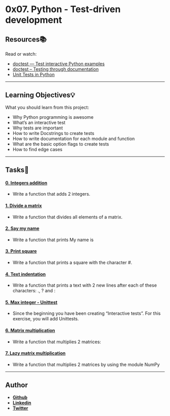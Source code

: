 # 0x07. Python - Test-driven development

## Resources:books:
Read or watch:
* [doctest — Test interactive Python examples](https://intranet.hbtn.io/rltoken/alaT1C9CeCbkRKh-yjMRww)
* [doctest – Testing through documentation](https://intranet.hbtn.io/rltoken/cpEYbv_Z55QrSVRiuG5tUw)
* [Unit Tests in Python](https://intranet.hbtn.io/rltoken/CELicn3K8hODQsWZak_h0g)

---
## Learning Objectives:bulb:
What you should learn from this project:

* Why Python programming is awesome
* What’s an interactive test
* Why tests are important
* How to write Docstrings to create tests
* How to write documentation for each module and function
* What are the basic option flags to create tests
* How to find edge cases

---

## Tasks:pencil:

#### [0. Integers addition](./0-add_integer.py)
* Write a function that adds 2 integers.


#### [1. Divide a matrix](./2-matrix_divided.py)
* Write a function that divides all elements of a matrix.


#### [2. Say my name](./3-say_my_name.py)
* Write a function that prints My name is <first name> <last name>


#### [3. Print square](./4-print_square.py)
* Write a function that prints a square with the character #.


#### [4. Text indentation](./5-text_indentation.py)
* Write a function that prints a text with 2 new lines after each of these characters: ., ? and :


#### [5. Max integer - Unittest](./tests/6-max_integer_test.py)
* Since the beginning you have been creating “Interactive tests”. For this exercise, you will add Unittests.


#### [6. Matrix multiplication](./100-matrix_mul.py)
* Write a function that multiplies 2 matrices:


#### [7. Lazy matrix multiplication](./101-lazy_matrix_mul.py)
* Write a function that multiplies 2 matrices by using the module NumPy

---

## Author

* [**Github**](https://github.com/aarizat)
* [**Linkedin**](https://www.linkedin.com/in/aarizatr/)
* [**Twitter**](https://twitter.com/aarizatr)
